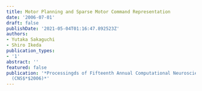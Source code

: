 ```yaml
---
title: Motor Planning and Sparse Motor Command Representation
date: '2006-07-01'
draft: false
publishDate: '2021-05-04T01:16:47.892523Z'
authors:
- Yutaka Sakaguchi
- Shiro Ikeda
publication_types:
- '1'
abstract: ''
featured: false
publication: '*Processingds of Fifteenth Annual Computational Neuroscience Meeting
  (CNS$*$2006)*'
---
```

